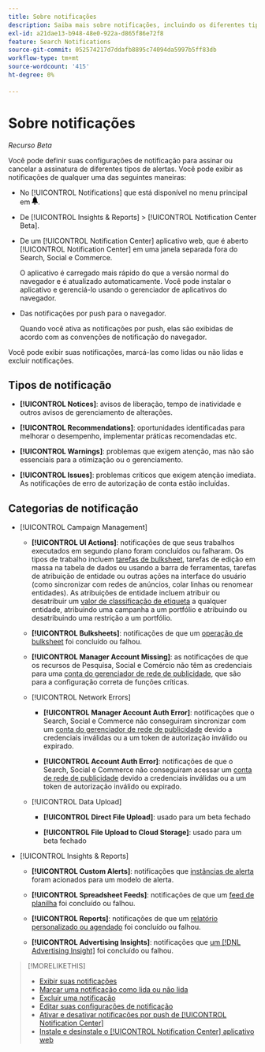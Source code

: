```yaml
---
title: Sobre notificações
description: Saiba mais sobre notificações, incluindo os diferentes tipos e categorias.
exl-id: a21dae13-b948-48e0-922a-d865f86e72f8
feature: Search Notifications
source-git-commit: 052574217d7ddafb8895c74094da5997b5ff83db
workflow-type: tm+mt
source-wordcount: '415'
ht-degree: 0%

---
```


# Sobre notificações

*Recurso Beta*

Você pode definir suas configurações de notificação para assinar ou cancelar a assinatura de diferentes tipos de alertas. Você pode exibir as notificações de qualquer uma das seguintes maneiras:

* No [!UICONTROL Notifications] que está disponível no menu principal em ![Notificação](/help/search-social-commerce/assets/notifications-panel.png "Notificação").

* De [!UICONTROL Insights & Reports] > [!UICONTROL Notification Center Beta].

* De um [!UICONTROL Notification Center] aplicativo web, que é aberto [!UICONTROL Notification Center] em uma janela separada fora do Search, Social e Commerce.

  O aplicativo é carregado mais rápido do que a versão normal do navegador e é atualizado automaticamente. Você pode instalar o aplicativo e gerenciá-lo usando o gerenciador de aplicativos do navegador.

* Das notificações por push para o navegador.

  Quando você ativa as notificações por push, elas são exibidas de acordo com as convenções de notificação do navegador.

Você pode exibir suas notificações, marcá-las como lidas ou não lidas e excluir notificações.

## Tipos de notificação

* **[!UICONTROL Notices]**: avisos de liberação, tempo de inatividade e outros avisos de gerenciamento de alterações.

* **[!UICONTROL Recommendations]**: oportunidades identificadas para melhorar o desempenho, implementar práticas recomendadas etc.

* **[!UICONTROL Warnings]**: problemas que exigem atenção, mas não são essenciais para a otimização ou o gerenciamento.

* **[!UICONTROL Issues]**: problemas críticos que exigem atenção imediata. As notificações de erro de autorização de conta estão incluídas.

## Categorias de notificação

* [!UICONTROL Campaign Management]

   * **[!UICONTROL UI Actions]**: notificações de que seus trabalhos executados em segundo plano foram concluídos ou falharam. Os tipos de trabalho incluem [tarefas de bulksheet](/help/search-social-commerce/campaign-management/bulksheets/bulksheet-about.md), tarefas de edição em massa na tabela de dados ou usando a barra de ferramentas, tarefas de atribuição de entidade ou outras ações na interface do usuário (como sincronizar com redes de anúncios, colar linhas ou renomear entidades). As atribuições de entidade incluem atribuir ou desatribuir um [valor de classificação de etiqueta](/help/search-social-commerce/campaign-management/label-classifications/classification-about.md) a qualquer entidade, atribuindo uma campanha a um portfólio e atribuindo ou desatribuindo uma restrição a um portfólio.<!--Link "constraint" to constraint-about.md if that file is ever public -->

   * **[!UICONTROL Bulksheets]**: notificações de que um [operação de bulksheet](/help/search-social-commerce/campaign-management/bulksheets/bulksheet-about.md) foi concluído ou falhou.

   * **[!UICONTROL Manager Account Missing]**: as notificações de que os recursos de Pesquisa, Social e Comércio não têm as credenciais para uma [conta do gerenciador de rede de publicidade](/help/search-social-commerce/admin/manager-accounts.md), que são para a configuração correta de funções críticas.

  <!--
  * [!UICONTROL Setup Errors]
  
    * **[!UICONTROL Adobe Analytics Tracking Setup Error]**: : Notifications that the [!UICONTROL Landing Page Suffix] value is incorrect, missing, or contains an incorrect s_kwcid template; or it's overridden at a lower level by an incorrect value.
    
    * **[!UICONTROL Manager Account Missing]**: Notifications that Search, Social, & Commerce is missing the credentials for an [ad network manager account](/help/search-social-commerce/admin/manager-accounts.md), which are for the correct setup of critical functions.
  -->

   * [!UICONTROL Network Errors]

      * **[!UICONTROL Manager Account Auth Error]**: notificações que o Search, Social e Commerce não conseguiram sincronizar com um [conta do gerenciador de rede de publicidade](/help/search-social-commerce/admin/manager-accounts.md) devido a credenciais inválidas ou a um token de autorização inválido ou expirado.

      * **[!UICONTROL Account Auth Error]**: notificações de que o Search, Social e Commerce não conseguiram acessar um [conta de rede de publicidade](/help/search-social-commerce/campaign-management/accounts/ad-network-account-about.md) devido a credenciais inválidas ou a um token de autorização inválido ou expirado.

   * [!UICONTROL Data Upload]

      * **[!UICONTROL Direct File Upload]**: usado para um beta fechado

      * **[!UICONTROL File Upload to Cloud Storage]**: usado para um beta fechado

<!--
* [!UICONTROL Optimization]
-->

* [!UICONTROL Insights & Reports]

   * **[!UICONTROL Custom Alerts]**: notificações que [instâncias de alerta](/help/search-social-commerce/alerts/alert-about.md) foram acionados para um modelo de alerta.

   * **[!UICONTROL Spreadsheet Feeds]**: notificações de que um [feed de planilha](/help/search-social-commerce/reports/automation/spreadsheet-feeds/spreadsheet-feed-about.md) foi concluído ou falhou.

   * **[!UICONTROL Reports]**: notificações de que um [relatório personalizado ou agendado](/help/search-social-commerce/reports/report-about.md) foi concluído ou falhou.

   * **[!UICONTROL Advertising Insights]**: notificações que [um [!DNL Advertising Insight]](/help/search-social-commerce/advertising-insights/insight-about.md) foi concluído ou falhou.

<!--
* [!UICONTROL System]
-->

>[!MORELIKETHIS]
>
>* [Exibir suas notificações](notification-view.md)
>* [Marcar uma notificação como lida ou não lida](notification-mark-read-unread.md)
>* [Excluir uma notificação](notification-delete.md)
>* [Editar suas configurações de notificação](notification-edit.md)
>* [Ativar e desativar notificações por push de [!UICONTROL Notification Center]](notifications-push-enable-disable.md)
>* [Instale e desinstale o [!UICONTROL Notification Center] aplicativo web](notification-app-install-uninstall.md)
